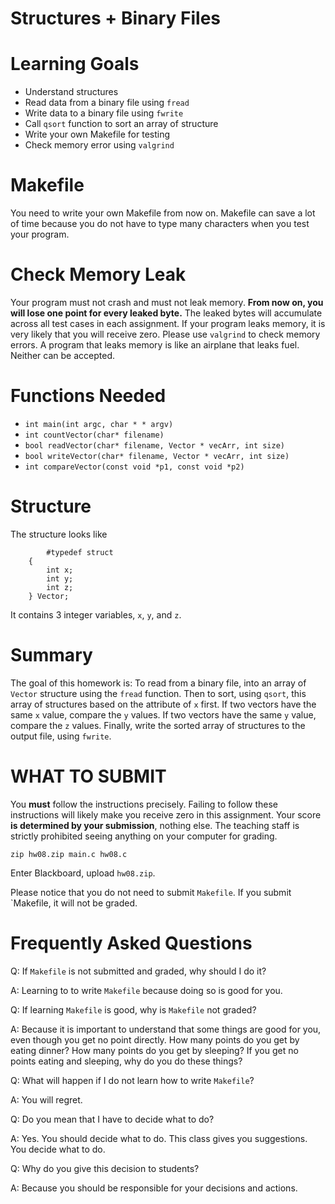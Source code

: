 # Structures + Binary Files

Learning Goals
==============

* Understand structures
* Read data from a binary file using `fread`
* Write data to a binary file using `fwrite`
* Call `qsort` function to sort an array of structure 
* Write your own Makefile for testing
* Check memory error using `valgrind`


Makefile
========

You need to write your own Makefile from now on.  Makefile can save a
lot of time because you do not have to type many characters when you
test your program.

Check Memory Leak
=================

Your program must not crash and must not leak memory.  **From now on,
you will lose one point for every leaked byte.** The leaked bytes will
accumulate across all test cases in each assignment. If your program
leaks memory, it is very likely that you will receive zero.  Please
use `valgrind` to check memory errors. A program that leaks memory is
like an airplane that leaks fuel. Neither can be accepted.


Functions Needed
================

* `int main(int argc, char * * argv)`
* `int countVector(char* filename)`
* `bool readVector(char* filename, Vector * vecArr, int size)`
* `bool writeVector(char* filename, Vector * vecArr, int size)`
* `int compareVector(const void *p1, const void *p2)`
	
Structure
=========
The structure looks like
``` 
    	#typedef struct
	{
		int x;
		int y;
		int z;
	} Vector;
```

It contains 3 integer variables, `x`, `y`, and `z`. 

Summary
========

The goal of this homework is: To read from a binary file, into an
array of `Vector` structure using the `fread` function. Then to sort,
using `qsort`, this array of structures based on the attribute of `x`
first.  If two vectors have the same `x` value, compare the `y`
values.  If two vectors have the same `y` value, compare the `z`
values.  Finally, write the sorted array of structures to the output
file, using `fwrite`.
	
WHAT TO SUBMIT
==============

You **must** follow the instructions precisely. Failing to follow
these instructions will likely make you receive zero in this
assignment.  Your score **is determined by your submission**, nothing
else.  The teaching staff is strictly prohibited seeing anything on
your computer for grading.

```
zip hw08.zip main.c hw08.c
```

Enter Blackboard, upload `hw08.zip`.

Please notice that you do not need to submit `Makefile`.  If you submit `Makefile, it will not be graded.

Frequently Asked Questions
==========================

Q: If `Makefile` is not submitted and graded, why should I do it?

A: Learning to to write `Makefile` because doing so is good for you.

Q: If learning `Makefile` is good, why is `Makefile` not graded?

A: Because it is important to understand that some things are good for
you, even though you get no point directly.  How many points do you
get by eating dinner? How many points do you get by sleeping? If you
get no points eating and sleeping, why do you do these things? 

Q: What will happen if I do not learn how to write `Makefile`?

A: You will regret.

Q: Do you mean that I have to decide what to do?

A: Yes. You should decide what to do.  This class gives you
suggestions. You decide what to do.

Q: Why do you give this decision to students?

A: Because you should be responsible for your decisions and actions.

